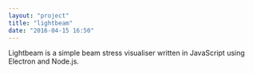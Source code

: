 ```yaml
---
layout: "project"
title: "lightbeam"
date: "2016-04-15 16:50"
---
```


Lightbeam is a simple beam stress visualiser written in JavaScript using Electron and Node.js.
